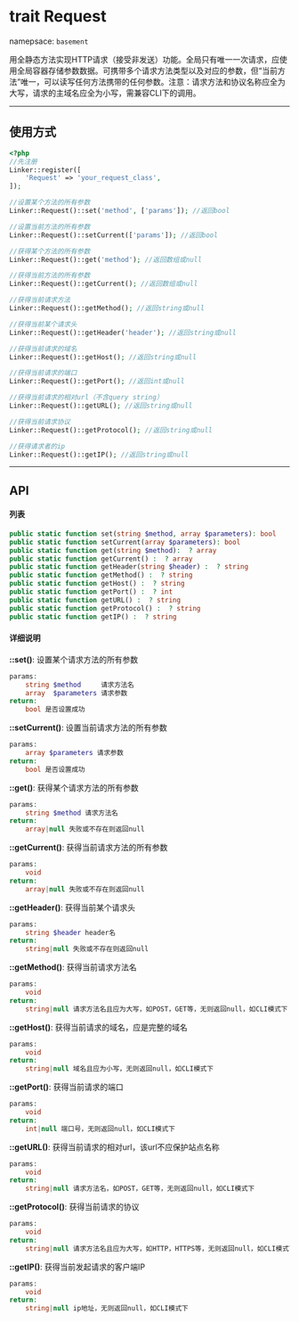 # trait Request
namepsace: `basement`

用全静态方法实现HTTP请求（接受非发送）功能。全局只有唯一一次请求，应使用全局容器存储参数数据。可携带多个请求方法类型以及对应的参数，但“当前方法”唯一，可以读写任何方法携带的任何参数。注意：请求方法和协议名称应全为大写，请求的主域名应全为小写，需兼容CLI下的调用。

---



## 使用方式

~~~php
<?php
//先注册
Linker::register([
    'Request' => 'your_request_class',
]);

//设置某个方法的所有参数
Linker::Request()::set('method', ['params']); //返回bool

//设置当前方法的所有参数
Linker::Request()::setCurrent(['params']); //返回bool

//获得某个方法的所有参数
Linker::Request()::get('method'); //返回数组或null

//获得当前方法的所有参数
Linker::Request()::getCurrent(); //返回数组或null

//获得当前请求方法
Linker::Request()::getMethod(); //返回string或null

//获得当前某个请求头
Linker::Request()::getHeader('header'); //返回string或null

//获得当前请求的域名
Linker::Request()::getHost(); //返回string或null

//获得当前请求的端口
Linker::Request()::getPort(); //返回int或null

//获得当前请求的相对url（不含query string）
Linker::Request()::getURL(); //返回string或null

//获得当前请求协议
Linker::Request()::getProtocol(); //返回string或null

//获得请求者的ip
Linker::Request()::getIP(); //返回string或null

~~~

---



## API

#### 列表
~~~php
public static function set(string $method, array $parameters): bool
public static function setCurrent(array $parameters): bool
public static function get(string $method):  ? array
public static function getCurrent() :  ? array
public static function getHeader(string $header) :  ? string
public static function getMethod() :  ? string
public static function getHost() :  ? string
public static function getPort() :  ? int
public static function getURL() :  ? string
public static function getProtocol() :  ? string
public static function getIP() :  ? string
~~~

#### 详细说明
**::set()**: 设置某个请求方法的所有参数
```php
params:
    string $method     请求方法名
    array  $parameters 请求参数
return:
    bool 是否设置成功
```

**::setCurrent()**: 设置当前请求方法的所有参数
```php
params:
    array $parameters 请求参数
return:
    bool 是否设置成功
```

**::get()**: 获得某个请求方法的所有参数
```php
params:
    string $method 请求方法名
return:
    array|null 失败或不存在则返回null
```

**::getCurrent()**: 获得当前请求方法的所有参数
```php
params:
    void
return:
    array|null 失败或不存在则返回null
```

**::getHeader()**: 获得当前某个请求头
```php
params:
    string $header header名
return:
    string|null 失败或不存在则返回null
```

**::getMethod()**: 获得当前请求方法名
```php
params:
    void
return:
    string|null 请求方法名且应为大写，如POST，GET等，无则返回null，如CLI模式下
```

**::getHost()**: 获得当前请求的域名，应是完整的域名
```php
params:
    void
return:
    string|null 域名且应为小写，无则返回null，如CLI模式下
```

**::getPort()**: 获得当前请求的端口
```php
params:
    void
return:
    int|null 端口号，无则返回null，如CLI模式下
```

**::getURL()**: 获得当前请求的相对url，该url不应保护站点名称
```php
params:
    void
return:
    string|null 请求方法名，如POST，GET等，无则返回null，如CLI模式下
```

**::getProtocol()**: 获得当前请求的协议
```php
params:
    void
return:
    string|null 请求方法名且应为大写，如HTTP，HTTPS等，无则返回null，如CLI模式下
```

**::getIP()**: 获得当前发起请求的客户端IP
```php
params:
    void
return:
    string|null ip地址，无则返回null，如CLI模式下
```